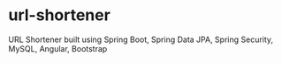 # url-shortener
URL Shortener built using Spring Boot, Spring Data JPA, Spring Security, MySQL, Angular, Bootstrap
